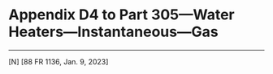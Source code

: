 # Appendix D4 to Part 305—Water Heaters—Instantaneous—Gas









---

[N] [88 FR 1136, Jan. 9, 2023]








